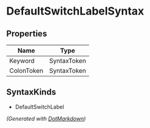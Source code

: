 # DefaultSwitchLabelSyntax

## Properties

| Name       | Type        |
| ---------- | ----------- |
| Keyword    | SyntaxToken |
| ColonToken | SyntaxToken |

## SyntaxKinds

* DefaultSwitchLabel

*\(Generated with [DotMarkdown](http://github.com/JosefPihrt/DotMarkdown)\)*